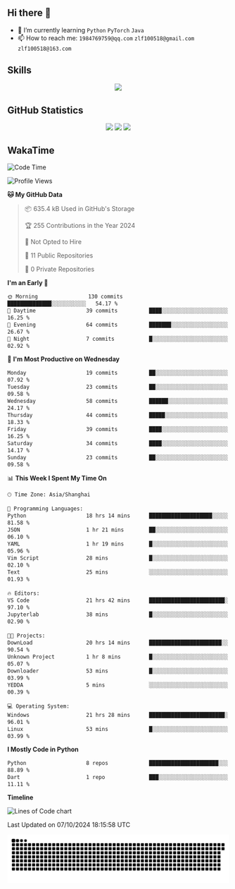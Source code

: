 ## Hi there 👋

- 🌱 I’m currently learning `Python` `PyTorch` `Java`
- 📫 How to reach me: `1984769759@qq.com` `zlf100518@gmail.com` `zlf100518@163.com`

## Skills
<div align="center"> <img src="https://skillicons.dev/icons?i=python,linux,git,github,html,css,js" /> </div>

## GitHub Statistics

<div align="center">
  <img src="https://github-readme-stats.vercel.app/api?username=mrcchenfeng&show_icons=true&theme=tokyonight" />
  <img src="https://github-readme-stats.vercel.app/api/top-langs/?username=mrcchenfeng&show_icons=true&theme=tokyonight" />
  <img src="https://github-readme-activity-graph.vercel.app/graph?username=mrcchenfeng&theme=xcode" />
</div>

## WakaTime

<!--START_SECTION:waka-->
![Code Time](http://img.shields.io/badge/Code%20Time-143%20hrs%2029%20mins-blue)

![Profile Views](http://img.shields.io/badge/Profile%20Views-0-blue)

**🐱 My GitHub Data** 

> 📦 635.4 kB Used in GitHub's Storage 
 > 
> 🏆 255 Contributions in the Year 2024
 > 
> 🚫 Not Opted to Hire
 > 
> 📜 11 Public Repositories 
 > 
> 🔑 0 Private Repositories 
 > 
**I'm an Early 🐤** 

```text
🌞 Morning                130 commits         ██████████████░░░░░░░░░░░   54.17 % 
🌆 Daytime                39 commits          ████░░░░░░░░░░░░░░░░░░░░░   16.25 % 
🌃 Evening                64 commits          ███████░░░░░░░░░░░░░░░░░░   26.67 % 
🌙 Night                  7 commits           █░░░░░░░░░░░░░░░░░░░░░░░░   02.92 % 
```
📅 **I'm Most Productive on Wednesday** 

```text
Monday                   19 commits          ██░░░░░░░░░░░░░░░░░░░░░░░   07.92 % 
Tuesday                  23 commits          ██░░░░░░░░░░░░░░░░░░░░░░░   09.58 % 
Wednesday                58 commits          ██████░░░░░░░░░░░░░░░░░░░   24.17 % 
Thursday                 44 commits          █████░░░░░░░░░░░░░░░░░░░░   18.33 % 
Friday                   39 commits          ████░░░░░░░░░░░░░░░░░░░░░   16.25 % 
Saturday                 34 commits          ████░░░░░░░░░░░░░░░░░░░░░   14.17 % 
Sunday                   23 commits          ██░░░░░░░░░░░░░░░░░░░░░░░   09.58 % 
```


📊 **This Week I Spent My Time On** 

```text
🕑︎ Time Zone: Asia/Shanghai

💬 Programming Languages: 
Python                   18 hrs 14 mins      ████████████████████░░░░░   81.58 % 
JSON                     1 hr 21 mins        ██░░░░░░░░░░░░░░░░░░░░░░░   06.10 % 
YAML                     1 hr 19 mins        █░░░░░░░░░░░░░░░░░░░░░░░░   05.96 % 
Vim Script               28 mins             █░░░░░░░░░░░░░░░░░░░░░░░░   02.10 % 
Text                     25 mins             ░░░░░░░░░░░░░░░░░░░░░░░░░   01.93 % 

🔥 Editors: 
VS Code                  21 hrs 42 mins      ████████████████████████░   97.10 % 
Jupyterlab               38 mins             █░░░░░░░░░░░░░░░░░░░░░░░░   02.90 % 

🐱‍💻 Projects: 
DownLoad                 20 hrs 14 mins      ███████████████████████░░   90.54 % 
Unknown Project          1 hr 8 mins         █░░░░░░░░░░░░░░░░░░░░░░░░   05.07 % 
Downloader               53 mins             █░░░░░░░░░░░░░░░░░░░░░░░░   03.99 % 
YEDDA                    5 mins              ░░░░░░░░░░░░░░░░░░░░░░░░░   00.39 % 

💻 Operating System: 
Windows                  21 hrs 28 mins      ████████████████████████░   96.01 % 
Linux                    53 mins             █░░░░░░░░░░░░░░░░░░░░░░░░   03.99 % 
```

**I Mostly Code in Python** 

```text
Python                   8 repos             ██████████████████████░░░   88.89 % 
Dart                     1 repo              ███░░░░░░░░░░░░░░░░░░░░░░   11.11 % 
```



**Timeline**

![Lines of Code chart](https://raw.githubusercontent.com/mrcchenfeng/mrcchenfeng/main/assets/bar_graph.png)


 Last Updated on 07/10/2024 18:15:58 UTC
<!--END_SECTION:waka-->

<div align="center"><img src="./assets/github-snake-dark.svg" /></div>
